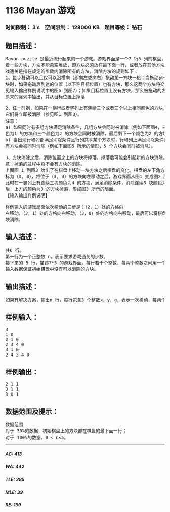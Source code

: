 # 1136 Mayan 游戏   
### 时间限制： 3 s&nbsp;&nbsp;&nbsp;&nbsp;空间限制： 128000 KB&nbsp;&nbsp;&nbsp;&nbsp;题目等级： 钻石  
## 题目描述：  

<pre>
Mayan puzzle 是最近流行起来的一个游戏。游戏界面是一个7 行5 列的棋盘，上面堆放  
着一些方块，方块不能悬空堆放，即方块必须放在最下面一行，或者放在其他方块之上。游  
戏通关是指在规定的步数内消除所有的方块，消除方块的规则如下：  
1、每步移动可以且仅可以沿横向（即向左或向右）拖动某一方块一格：当拖动这一方  
块时，如果拖动后到达的位置（以下称目标位置）也有方块，那么这两个方块将交换位置（参  
见输入输出样例说明中的图6 到图7）；如果目标位置上没有方块，那么被拖动的方块将从  
原来的竖列中抽出，并从目标位置上掉落  
  
2、任一时刻，如果在一横行或者竖列上有连续三个或者三个以上相同颜色的方块，则  
它们将立即被消除（参见图1 到图3）。  
注意：  
a) 如果同时有多组方块满足消除条件，几组方块会同时被消除（例如下面图4，三个颜  
色为1 的方块和三个颜色为2 的方块会同时被消除，最后剩下一个颜色为2 的方块）。  
b) 当出现行和列都满足消除条件且行列共享某个方块时，行和列上满足消除条件的所  
有方块会被同时消除（例如下面图5 所示的情形，5 个方块会同时被消除）。  
  
3、方块消除之后，消除位置之上的方块将掉落，掉落后可能会引起新的方块消除。注  
意：掉落的过程中将不会有方块的消除。  
上面图 1 到图3 给出了在棋盘上移动一块方块之后棋盘的变化。棋盘的左下角方块的坐  
标为（0, 0），将位于（3, 3）的方块向左移动之后，游戏界面从图1 变成图2 所示的状态，  
此时在一竖列上有连续三块颜色为4 的方块，满足消除条件，消除连续3 块颜色为4 的方块  
后，上方的颜色为3 的方块掉落，形成图3 所示的局面。  
【输入输出样例说明】  
  
样例输入的游戏局面依次移动的三步是：（2，1）处的方格向  
右移动，（3，1）处的方格向右移动，（3，0）处的方格向右移动，最后可以将棋盘上所有方  
块消除。
</pre>
  
  
## 输入描述：  

<pre>
共6 行。  
第一行为一个正整数 n，表示要求游戏通关的步数。  
接下来的 5 行，描述7*5 的游戏界面。每行若干个整数，每两个整数之间用一个空格隔开，每行以一个0 结束，自下向上表示每竖列方块的颜色编号（颜色不多于10 种，从1 开始顺序编号，相同数字表示相同颜色）。  
输入数据保证初始棋盘中没有可以消除的方块。
</pre>
  
  
## 输出描述：  

<pre>
如果有解决方案，输出n 行，每行包含3 个整数x，y，g，表示一次移动，每两个整数之间用一个空格隔开，其中（x，y）表示要移动的方块的坐标，g 表示移动的方向，1 表示向右移动，-1 表示向左移动。注意：多组解时，按照x 为第一关健字，y 为第二关健字，1优先于-1，给出一组字典序最小的解。游戏界面左下角的坐标为（0，0）。如果没有解决方案，输出一行，包含一个整数-1。
</pre>
  
  
## 样例输入：  

<pre>
3  
1 0  
2 1 0  
2 3 4 0  
3 1 0  
2 4 3 4 0
</pre>
  
  
## 样例输出：  

<pre>
2 1 1  
3 1 1  
3 0 1
</pre>
  
  
## 数据范围及提示：  

<pre>
数据范围  
对于 30%的数据，初始棋盘上的方块都在棋盘的最下面一行；  
对于 100%的数据，0 < n≤5。
</pre>
  
  
***  

##### AC: 413  
##### WA: 442  
##### TLE: 285  
##### MLE: 39  
##### RE: 159  
